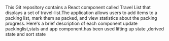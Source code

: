 This Git repository contains a React component called Travel List that displays a set of travel-list.The application allows users to add items to a packing list, mark them as packed, and view statistics about the packing progress. Here's a brief description of each component
update packinglist,stats and app component.has been 
used lifting up state ,derived state and sort state
